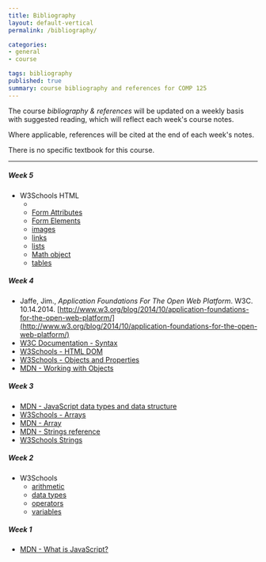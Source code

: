 ```yaml
---
title: Bibliography
layout: default-vertical
permalink: /bibliography/

categories:
- general
- course

tags: bibliography
published: true
summary: course bibliography and references for COMP 125
---
```


The course *bibliography & references* will be updated on a weekly basis with suggested reading, which will reflect each week's course notes.

Where applicable, references will be cited at the end of each week's notes.

There is no specific textbook for this course.

***

##### Week 5

  * W3Schools HTML
    * [<body>](https://www.w3schools.com/tags/tag_body.asp)
    * [Form Attributes](https://www.w3schools.com/html/html_form_attributes.asp)
    * [Form Elements](https://www.w3schools.com/html/html_form_elements.asp)
    * [images](https://www.w3schools.com/html/html_images.asp)
    * [links](https://www.w3schools.com/html/html_links.asp)
    * [lists](https://www.w3schools.com/html/html_lists.asp)
    * [Math object](https://www.w3schools.com/js/js_math.asp)
    * [tables](https://www.w3schools.com/html/html_tables.asp)

##### Week 4

  * Jaffe, Jim., *Application Foundations For The Open Web Platform*. W3C. 10.14.2014. [http://www.w3.org/blog/2014/10/application-foundations-for-the-open-web-platform/](http://www.w3.org/blog/2014/10/application-foundations-for-the-open-web-platform/)
  * [W3C Documentation - Syntax](http://www.w3.org/TR/html-markup/syntax.html)
  * [W3Schools - HTML DOM](https://www.w3schools.com/jsref/dom_obj_attributes.asp)
  * [W3Schools - Objects and Properties](https://www.w3schools.com/js/js_properties.asp)
  * [MDN - Working with Objects](https://developer.mozilla.org/en-US/docs/Web/JavaScript/Guide/Working_with_Objects)

##### Week 3

  * [MDN - JavaScript data types and data structure](https://developer.mozilla.org/en-US/docs/Web/JavaScript/Data_structures)
  * [W3Schools - Arrays](https://www.w3schools.com/js/js_arrays.asp)
  * [MDN - Array](https://developer.mozilla.org/en-US/docs/Web/JavaScript/Reference/Global_Objects/Array)
  * [MDN - Strings reference](https://developer.mozilla.org/en-US/docs/Web/JavaScript/Reference/Global_Objects/String)
  * [W3Schools Strings](https://www.w3schools.com/js/js_strings.asp)

##### Week 2

  * W3Schools
    * [arithmetic](https://www.w3schools.com/js/js_arithmetic.asp)
    * [data types](https://www.w3schools.com/js/js_datatypes.asp)
    * [operators](https://www.w3schools.com/js/js_operators.asp)
    * [variables](https://www.w3schools.com/js/js_variables.asp)

##### Week 1

  * [MDN - What is JavaScript?](https://developer.mozilla.org/en-US/docs/Learn/JavaScript/First_steps/What_is_JavaScript)
